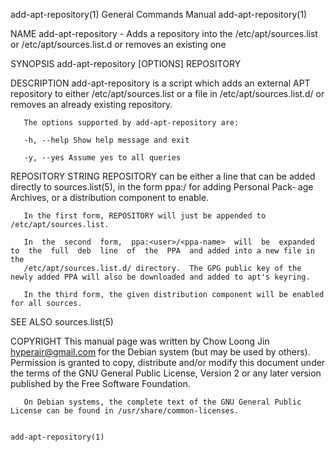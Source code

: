 add-apt-repository(1)                                         General Commands Manual                                        add-apt-repository(1)

NAME
       add-apt-repository - Adds a repository into the /etc/apt/sources.list or /etc/apt/sources.list.d or removes an existing one

SYNOPSIS
       add-apt-repository [OPTIONS] REPOSITORY

DESCRIPTION
       add-apt-repository  is a script which adds an external APT repository to either /etc/apt/sources.list or a file in /etc/apt/sources.list.d/
       or removes an already existing repository.

       The options supported by add-apt-repository are:

       -h, --help Show help message and exit

       -y, --yes Assume yes to all queries

REPOSITORY STRING
       REPOSITORY can be either a line that can be added directly to sources.list(5), in the form ppa:<user>/<ppa-name> for adding Personal  Pack‐
       age Archives, or a distribution component to enable.

       In the first form, REPOSITORY will just be appended to /etc/apt/sources.list.

       In  the  second  form,  ppa:<user>/<ppa-name>  will  be  expanded  to  the  full  deb  line  of  the  PPA  and added into a new file in the
       /etc/apt/sources.list.d/ directory.  The GPG public key of the newly added PPA will also be downloaded and added to apt's keyring.

       In the third form, the given distribution component will be enabled for all sources.

SEE ALSO
       sources.list(5)

COPYRIGHT
       This manual page was written by Chow Loong Jin <hyperair@gmail.com> for the Debian system (but  may  be  used  by  others).  Permission  is
       granted  to  copy, distribute and/or modify this document under the terms of the GNU General Public License, Version 2 or any later version
       published by the Free Software Foundation.

       On Debian systems, the complete text of the GNU General Public License can be found in /usr/share/common-licenses.

                                                                                                                             add-apt-repository(1)
